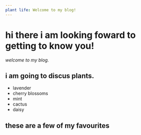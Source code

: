 ```yaml
---
plant life: Welcome to my blog!
---
```


# hi there i am looking foward to getting to know you! # 
*welcome to my blog.*

i am going to discus plants.
---
- lavender
- cherry blossoms 
- mint
- cactus
- daisy

these are a few of my favourites 
---

